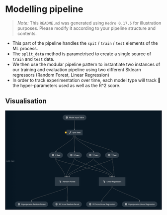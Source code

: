 # Modelling pipeline

> *Note:* This `README.md` was generated using `Kedro 0.17.5` for illustration purposes. Please modify it according to your pipeline structure and contents.

- This part of the pipeline handles the `spit` / `train` / `test` elements of the ML process.
- The `split_data` method is parametrised to create a single source of `train` and `test` data.
- We then use the modular pipeline pattern to instantiate two instances of our training and evaluation pipeline using two different Sklearn regressors (Random Forest, Linear Regression)
- In order to track experimentation over time, each model type will track 🧪 the hyper-parameters used as well as the R^2 score.

## Visualisation

![ingestion](../../../../.tours/images/modelling.png)